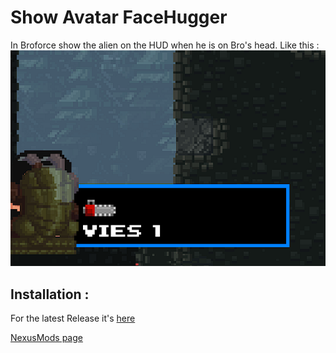# Show Avatar FaceHugger
 In Broforce show the alien on the HUD when he is on Bro's head.
 Like this :
 ![](.img/showcase.png?raw=true)

## Installation :
 For the latest Release it's [here](https://github.com/Gorzon38/Broforce-Mods/releases/tag/AvatarFaceHugger)  
  
[NexusMods page](https://www.nexusmods.com/broforce/mods/4)